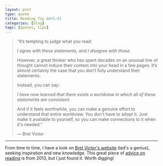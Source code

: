 ```yaml
---
layout: post
type: quote
title: Reading Tip &#35;01
categories: [blog]
tags: [quotes, tips]
---
```


> “It’s tempting to judge what you read:
>
> _I agree with these statements, and I disagree with those._
>
> However, a great thinker who has spent decades on an unusual line of thought cannot induce their context into your head in a few pages. It’s almost certainly the case that you don’t fully understand their statements.
>
> Instead, you can say:
>
> _I have now learned that there exists a worldview in which all of these statements are consistent._
>
> And if it feels worthwhile, you can make a genuine effort to understand that entire worldview. You don't have to adopt it. Just make it available to yourself, so you can make connections to it when it's needed.”
>
> <footer>— Bret Victor</footer>

***

From time to time, I have a look on [Bret Victor's website](http://worrydream.com/) (lad's a genius), seeking inspiration and new knowledge. This great piece of [advice on reading](http://worrydream.com/Links2013/) is from 2013, but I just found it. Worth digging!